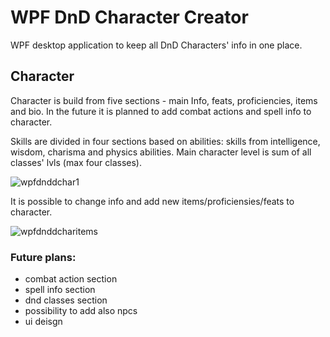 # WPF DnD Character Creator
WPF desktop application to keep all DnD Characters' info in one place.

## Character

Character is build from five sections - main Info, feats, proficiencies, items and bio. In the future it is planned to add combat actions and spell info to character.

Skills are divided in four sections based on abilities: skills from intelligence, wisdom, charisma and physics abilities. Main character level is sum of all classes' lvls (max four classes). 

![wpfdnddchar1](https://github.com/3elk4/DnD-Character-Creator/assets/33397049/8b8fadd3-2662-4b92-bf2b-a03cb753575d)

It is possible to change info and add new items/proficiensies/feats to character.

![wpfdnddcharitems](https://github.com/3elk4/DnD-Character-Creator/assets/33397049/95961817-9fc3-4407-b712-319c8bb8c287)

### Future plans:
- combat action section
- spell info section
- dnd classes section
- possibility to add also npcs
- ui deisgn

